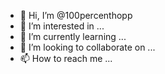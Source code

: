 - 👋 Hi, I’m @100percenthopp
- 👀 I’m interested in ...
- 🌱 I’m currently learning ...
- 💞️ I’m looking to collaborate on ...
- 📫 How to reach me ...

<!---
100percenthopp/100percenthopp is a ✨ special ✨ repository because its `README.md` (this file) appears on your GitHub profile.
You can click the Preview link to take a look at your changes.
--->
